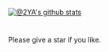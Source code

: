 [![@2YA's github stats](https://github-readme-stats.vercel.app/api?username=2YA&show_icons=true)](https://github.com/anuraghazra/github-readme-stats)
#
Please give a star if you like.

